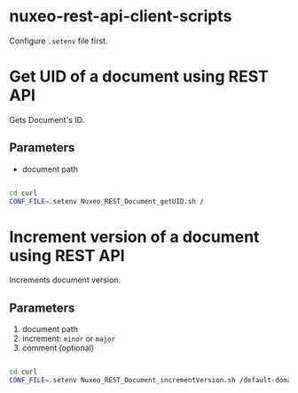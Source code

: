 nuxeo-rest-api-client-scripts
=============================

Configure `.setenv` file first. 

# Get UID of a document using REST API

Gets Document's ID.  

## Parameters

- document path

```bash

cd curl
CONF_FILE=.setenv Nuxeo_REST_Document_getUID.sh /
```

# Increment version of a document using REST API

Increments document version.  

## Parameters

1. document path  
1. increment: `minor` or `major`  
1. comment (optional)  

```bash

cd curl
CONF_FILE=.setenv Nuxeo_REST_Document_incrementVersion.sh /default-domain/workspaces/doc1 minor "Incrementing minor version"
```

